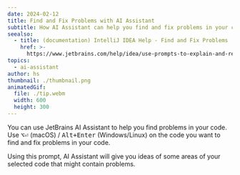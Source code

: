 ```yaml
---
date: 2024-02-12
title: Find and Fix Problems with AI Assistant
subtitle: How AI Assistant can help you find and fix problems in your code
seealso:
  - title: (documentation) IntelliJ IDEA Help - Find and Fix Problems
    href: >-
      https://www.jetbrains.com/help/idea/use-prompts-to-explain-and-refactor-your-code.html#ai-find-potential-problems
topics:
  - ai-assistant
author: hs
thumbnail: ./thumbnail.png
animatedGif:
  file: ./tip.webm
  width: 600
  height: 300
---
```


You can use JetBrains AI Assistant to help you find problems in your code. Use <kbd>⌥⏎</kbd> (macOS) / <kbd>Alt+Enter</kbd> (Windows/Linux) on the code you want to find and fix problems in your code.

Using this prompt, AI Assistant will give you ideas of some areas of your selected code that might contain problems.
